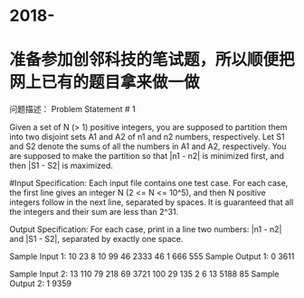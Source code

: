 # 2018-
# 准备参加创邻科技的笔试题，所以顺便把网上已有的题目拿来做一做
问题描述：
Problem Statement # 1

Given a set of N (> 1) positive integers, you are supposed to partition them into two disjoint sets A1 and A2 of n1 and n2 numbers, respectively. Let S1 and S2 denote the sums of all the numbers in A1 and A2, respectively. You are supposed to make the partition so that |n1 - n2| is minimized first, and then |S1 - S2| is maximized.

#Input Specification:
Each input file contains one test case. For each case, the first line gives an integer N (2 <= N <= 10^5), and then N positive integers follow in the next line, separated by spaces. It is guaranteed that all the integers and their sum are less than 2^31.

Output Specification:
For each case, print in a line two numbers: |n1 - n2| and |S1 - S2|, separated by exactly one space.

Sample Input 1:
10
23 8 10 99 46 2333 46 1 666 555
Sample Output 1:
0 3611

Sample Input 2:
13
110 79 218 69 3721 100 29 135 2 6 13 5188 85
Sample Output 2:
1 9359
